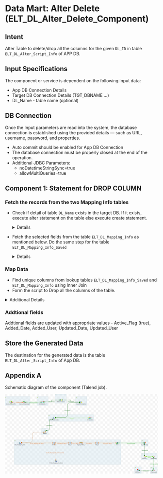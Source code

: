 # Data Mart: Alter Delete (ELT_DL_Alter_Delete_Component)

## Intent

Alter Table to delete/drop all the columns for the given `DL_ID` in table `ELT_DL_Alter_Script_Info` of APP DB.

## Input Specifications
The component or service is dependent on the following input data:

- App DB Connection Details
- Target DB Connection Details (TGT_DBNAME ...)
- DL_Name - table name (optional)

## DB Connection 

Once the Input parameters are read into the system, the database connection is established using the provided details — such as URL, username, password, and properties. 

 - Auto commit should be enabled for App DB Connection
 - The database connection must be properly closed at the end of the operation.
 - Additional JDBC Parameters:
    * noDatetimeStringSync=true
    * allowMultiQueries=true


## Component 1: Statement for DROP COLUMN

### Fetch the records from the two Mapping Info tables

- Check if detail of table `DL_Name` exists in the target DB. If it exists, execute alter statement on the table else execute create statement.

  <Details>
    Sample query to check if the table exists in the DB or not!
    There is a better way also listed.

  ```sql
  SELECT COUNT(*) 
  FROM information_schema.tables 
  WHERE table_schema = 'TGT_DBNAME' 
    AND table_name = 'DL_Name';
    
  SELECT table_name 
  FROM information_schema.tables 
  WHERE table_type <> 'VIEW' 
    AND table_schema = 'TGT_DBNAME' 
    AND (table_name='DL_Name')
  ORDER BY table_name ASC;
  ```
  </Details>

* Fetch the selected fields from the table `ELT_DL_Mapping_Info` as mentioned below. Do the same step for the table `ELT_DL_Mapping_Info_Saved`

    <Details>

      ```sql
      SELECT 
        `ELT_DL_Mapping_Info`.`DL_Id`, 
        `ELT_DL_Mapping_Info`.`DL_Name`, 
        `ELT_DL_Mapping_Info`.`DL_Column_Names`, 
        `ELT_DL_Mapping_Info`.`Constraints`, 
        `ELT_DL_Mapping_Info`.`DL_Data_Types`
      FROM `ELT_DL_Mapping_Info`
      where DL_Id='DL_Id'
      ```
    </Details>
### Map Data

- Find unique columns from lookup tables `ELT_DL_Mapping_Info_Saved` and `ELT_DL_Mapping_Info` using Inner Join
- Form the script to Drop all the columns of the table.

 
<details>
<summary>Additional Details</summary>
  There are four fields in the output. The script field uses the field `DL_Column_Names` value.

  | Name             | Type   | Expression                                                      | isNullable |
  |------------------|--------|-----------------------------------------------------------------|------------|
  | DL_Id            | Long   | ELT_DL_Mapping_Info.DL_Id                                       | true       |
  | DL_Name          | String | ELT_DL_Mapping_Info.DL_Name                                     | true       |
  | DL_Column_Names  | String | ELT_DL_Mapping_Info.DL_Column_Names                             | true       |
  | Script           | String | "Drop Column `ELT_DL_Mapping_Info.DL_Column_Names`     | true       |


Further complete Alter table script shall be formed.

| Name         | Type   | Expression                    | isNullable |
|--------------|--------|-------------------------------|------------|
| DL_Id        | Long   | DL_Id            | true       |
| DL_Name      | String | DL_Name          | true       |
| Alter_Script | String | DL_Alter_Script (See details beow)         | false      |

 
- The Alter script is formed to drop columns. The list of columns can be dropped in a single command or in multiple commands. Different databases support different syntax. Form the script, accordingly.

```sql
ALTER TABLE x DROP COLUMN y, DROP COLUMN z;
OR
ALTER TABLE x DROP COLUMN y;
ALTER TABLE x DROP COLUMN z;
```


Formation of DL_Alter_Script:

| Name             | Expression                                                                      |
|------------------|---------------------------------------------------------------------------------|
| Drop_column      | Result.Script|
| Final_Drop_Column| Final_Drop_Column == null ? Drop_column + "," : Final_Drop_Column + Drop_column + "," |
| Script           | "ALTER TABLE " + DL_Name + " " + Final_Drop_Column                          |
| DL_Alter_Script | StringHandling.LEFT(Script, (StringHandling.LEN(Script) - 1)) + ";"                  |


### Aggregation of the rows

The alter script field of the last record is complete with the information of all columns that need to be dropped. 
Therefore, the rows generated in previous step have to be aggregated on `DL_ID`, `DL_NAME` columns and `Alter_Script` from the last row is selected. SQL clause Order_by alongwith LIMIT may be used.

</details>

### Addtional fields
Addtional fields are updated with appropriate values - Active_Flag (true),  Added_Date, Added_User, Updated_Date, Updated_User

## Store the Generated Data

The destination for the generated data is the table `ELT_DL_Alter_Script_Info` of App DB.


## Appendix A

Schematic diagram of the component (Talend job).

![schematic diagram](./ELT_DL_Alter_Delete_Job_M8_v1_0.1.png "ELT_DL_Alter_Delete_Job_M8_v1")
